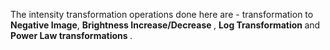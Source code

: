 The intensity transformation operations done here are - transformation to <b> Negative Image</b>, <b> Brightness Increase/Decrease </b>,
<b>Log Transformation </b> and  <b> Power Law transformations </b>.
